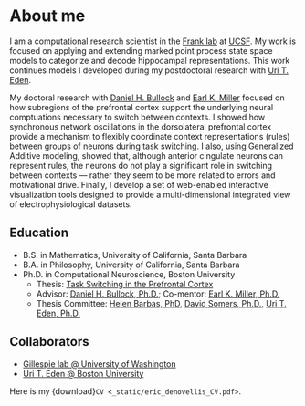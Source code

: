 # About me

I am a computational research scientist in the [Frank lab](https://franklab.ucsf.edu/) at [UCSF](https://www.ucsf.edu/). My work is focused on applying and extending marked point process state space models to categorize and decode hippocampal representations. This work continues models I developed during my postdoctoral research with [Uri T. Eden](https://math.bu.edu/people/tzvi/).

My doctoral research with [Daniel H. Bullock](https://www.bu.edu/psych/profile/daniel-bullock/) and [Earl K. Miller](https://ekmillerlab.mit.edu/earl-miller/) focused on how subregions of the prefrontal cortex support the underlying neural comptuations necessary to switch between contexts. I showed how synchronous network oscillations in the dorsolateral prefrontal cortex provide a mechanism to flexibly coordinate context representations (rules) between groups of neurons during task switching. I also, using Generalized Additive modeling, showed that, although anterior cingulate neurons can represent rules, the neurons do not play a significant role in switching between contexts — rather they seem to be more related to errors and motivational drive. Finally, I develop a set of web-enabled interactive visualization tools designed to provide a multi-dimensional integrated view of electrophysiological datasets.

## Education

+ B.S. in Mathematics, University of California, Santa Barbara
+ B.A. in Philosophy, University of California, Santa Barbara
+ Ph.D. in Computational Neuroscience, Boston University
  + Thesis: [Task Switching in the Prefrontal Cortex](https://hdl.handle.net/2144/19067)
  + Advisor: [Daniel H. Bullock, Ph.D.](https://www.bu.edu/psych/profile/daniel-bullock/); Co-mentor: [Earl K. Miller, Ph.D.](https://ekmillerlab.mit.edu/earl-miller/)
  + Thesis Committee: [Helen Barbas, PhD](https://www.bu.edu/sargent/profile/helen-barbas-ph-d/), [David Somers, Ph.D.](https://sites.bu.edu/fmri/), [Uri T. Eden, Ph.D.](https://math.bu.edu/people/tzvi/)

## Collaborators

+ [Gillespie lab @ University of Washington](https://www.gillespie-lab.com/)
+ [Uri T. Eden @ Boston University](https://math.bu.edu/people/tzvi/)

Here is my {download}`CV <_static/eric_denovellis_CV.pdf>`.
